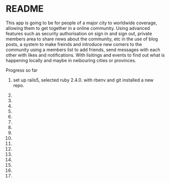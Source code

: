 # README

This app is going to be for people of a major city to worldwide coverage, allowing them to get together in a online community. Using advanced features such as security authorisation on sign in and sign out, private members area to share news about the community, etc in the use of blog posts, a system to make freinds and introduce new comers to the community using a members list to add friends, send messages with each other with likes and notifications. With lisitings and events to find out what is happening locally and maybe in neibouring cities or provinces.

Progress so far

1. set up rails5, selected ruby 2.4.0. with rbenv and git installed a new repo. 

2. 

3.

4.

5.

6.


7.

8.

9.

10.

11.

12.

13.

14.

15.

16.

17.


